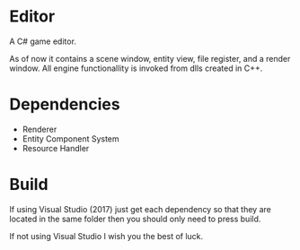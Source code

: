 # Editor

A C# game editor.

As of now it contains a scene window, entity view, file register, and a render window.
All engine functionallity is invoked from dlls created in C++.

# Dependencies

* Renderer
* Entity Component System
* Resource Handler

# Build
If using Visual Studio (2017) just get each dependency so that they are located in the same folder then you should only need to press build.

If not using Visual Studio I wish you the best of luck.
